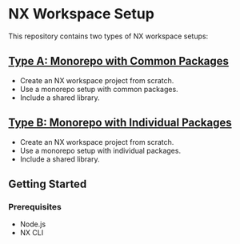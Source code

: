 # NX Workspace Setup

This repository contains two types of NX workspace setups:

## [Type A: Monorepo with Common Packages](https://github.com/MicroService-Jaykumar/my-microservices-workspace/blob/main/nx-mono-repo-readme.md)

- Create an NX workspace project from scratch.
- Use a monorepo setup with common packages.
- Include a shared library.

## [Type B: Monorepo with Individual Packages](https://github.com/MicroService-Jaykumar/my-microservices-workspace/blob/main/nx-packeged-based-mono-repo-readme.md)

- Create an NX workspace project from scratch.
- Use a monorepo setup with individual packages.
- Include a shared library.

## Getting Started

### Prerequisites

- Node.js
- NX CLI
